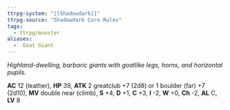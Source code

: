 ```yaml
---
ttrpg-system: "[[Shadowdark]]"
ttrpg-source: "Shadowdark Core Rules"
tags:
  - ttrpg/monster
aliases:
  -  Goat Giant
---
```


_Highland-dwelling, barbaric giants with goatlike legs, horns, and horizontal pupils._

**AC** 12 (leather), **HP** 39, **ATK** 2 greatclub +7 (2d8) or 1 boulder (far) +7 (2d10), **MV** double near (climb), **S** +4, **D** +1, **C** +3, **I** -2, **W** +0, **Ch** -2, **AL** C, **LV** 8


